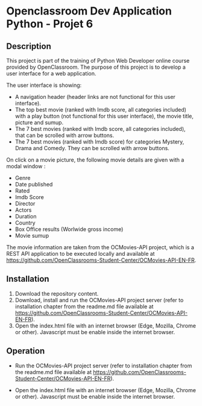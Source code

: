# Openclassroom Dev Application Python - Projet 6

## Description

This project is part of the training of Python Web Developer online course provided by OpenClassroom.
The purpose of this project is to develop a user interface for a web application.

The user interface is showing:
- A navigation header (header links are not functional for this user interface).
- The top best movie (ranked with Imdb score, all categories included) with a play button (not functional for this user interface), the movie title, picture and sumup.
- The 7 best movies (ranked with Imdb score, all categories included), that can be scrolled with arrow buttons.
- The 7 best movies (ranked with Imdb score) for categories Mystery, Drama and Comedy. They can be scrolled with arrow buttons.

On click on a movie picture, the following movie details are given with a modal window :
- Genre
- Date published
- Rated
- Imdb Score
- Director
- Actors
- Duration
- Country
- Box Office results (Worlwide gross income)
- Movie sumup

The movie information are taken from the OCMovies-API project, which is a REST API application to be executed locally and available at https://github.com/OpenClassrooms-Student-Center/OCMovies-API-EN-FR.

## Installation

1. Download the repository content.
2. Download, install and run the OCMovies-API project server (refer to installation chapter from the readme.md file available at https://github.com/OpenClassrooms-Student-Center/OCMovies-API-EN-FR).
3. Open the index.html file with an internet browser (Edge, Mozilla, Chrome or other). Javascript must be enable inside the internet browser.

## Operation

- Run the OCMovies-API project server (refer to installation chapter from the readme.md file available at https://github.com/OpenClassrooms-Student-Center/OCMovies-API-EN-FR).

- Open the index.html file with an internet browser (Edge, Mozilla, Chrome or other). Javascript must be enable inside the internet browser.
